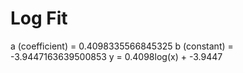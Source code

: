 
# Log Fit

a (coefficient) = 0.4098335566845325
b (constant) = -3.9447163639500853
y = 0.4098log(x) + -3.9447
